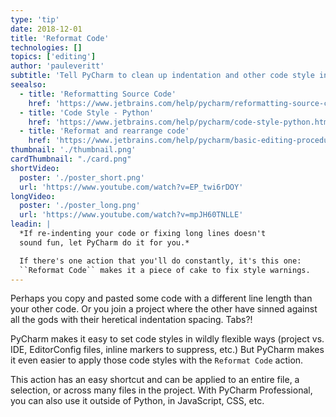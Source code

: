 ```yaml
---
type: 'tip'
date: 2018-12-01
title: 'Reformat Code'
technologies: []
topics: ['editing']
author: 'pauleveritt'
subtitle: 'Tell PyCharm to clean up indentation and other code style in your file.'
seealso:
  - title: 'Reformatting Source Code'
    href: 'https://www.jetbrains.com/help/pycharm/reformatting-source-code.html'
  - title: 'Code Style - Python'
    href: 'https://www.jetbrains.com/help/pycharm/code-style-python.html'
  - title: 'Reformat and rearrange code'
    href: 'https://www.jetbrains.com/help/pycharm/basic-editing-procedures.html#reformat_rearrange_code'
thumbnail: './thumbnail.png'
cardThumbnail: "./card.png"
shortVideo:
  poster: './poster_short.png'
  url: 'https://www.youtube.com/watch?v=EP_twi6rDOY'
longVideo:
  poster: './poster_long.png'
  url: 'https://www.youtube.com/watch?v=mpJH60TNLLE'
leadin: |
  *If re-indenting your code or fixing long lines doesn't 
  sound fun, let PyCharm do it for you.*

  If there's one action that you'll do constantly, it's this one: 
  ``Reformat Code`` makes it a piece of cake to fix style warnings.
---
```


Perhaps you copy and pasted some code with a different line length than your
other code. Or you join a project where the other have sinned against all the
gods with their heretical indentation spacing. Tabs?!

PyCharm makes it easy to set code styles in wildly flexible ways (project
vs. IDE, EditorConfig files, inline markers to suppress, etc.)
But PyCharm makes it even easier to apply those code styles with the
`Reformat Code` action.

This action has an easy shortcut and can be applied to an entire file,
a selection, or across many files in the project. With PyCharm Professional,
you can also use it outside of Python, in JavaScript, CSS, etc.
